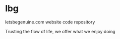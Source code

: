 # lbg
letsbegenuine.com website code repository

Trusting the flow of life, we offer what we enjoy doing